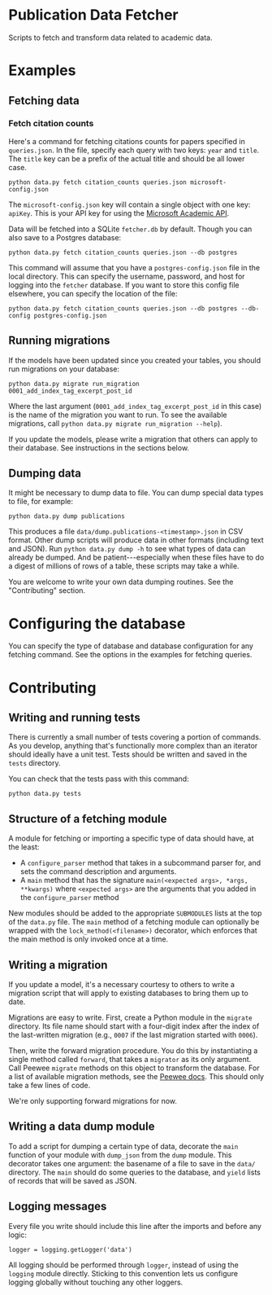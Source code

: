 # Publication Data Fetcher

Scripts to fetch and transform data related to academic data.

# Examples

## Fetching data

### Fetch citation counts

Here's a command for fetching citations counts for papers specified in `queries.json`.
In the file, specify each query with two keys: `year` and `title`.
The `title` key can be a prefix of the actual title and should be all lower case.

    python data.py fetch citation_counts queries.json microsoft-config.json

The `microsoft-config.json` key will contain a single object with one key: `apiKey`.
This is your API key for using the [Microsoft Academic API](https://www.microsoft.com/cognitive-services://www.microsoft.com/cognitive-services/).

Data will be fetched into a SQLite `fetcher.db` by default.
Though you can also save to a Postgres database:

    python data.py fetch citation_counts queries.json --db postgres 

This command will assume that you have a `postgres-config.json` file in the local directory.
This can specify the username, password, and host for logging into the `fetcher` database.
If you want to store this config file elsewhere, you can specify the location of the file:

    python data.py fetch citation_counts queries.json --db postgres --db-config postgres-config.json

## Running migrations

If the models have been updated since you created your tables, you should run migrations on your database:

    python data.py migrate run_migration 0001_add_index_tag_excerpt_post_id

Where the last argument (`0001_add_index_tag_excerpt_post_id` in this case) is the name of the migration you want to run.
To see the available migrations, call `python data.py migrate run_migration --help`).

If you update the models, please write a migration that others can apply to their database.
See instructions in the sections below.

## Dumping data

It might be necessary to dump data to file.
You can dump special data types to file, for example:

    python data.py dump publications

This produces a file `data/dump.publications-<timestamp>.json` in CSV format.
Other dump scripts will produce data in other formats (including text and JSON).
Run `python data.py dump -h` to see what types of data can already be dumped.
And be patient---especially when these files have to do a digest of millions of rows of a table, these scripts may take a while.

You are welcome to write your own data dumping routines.
See the "Contributing" section.

# Configuring the database

You can specify the type of database and database configuration for any fetching command.
See the options in the examples for fetching queries.

# Contributing

## Writing and running tests

There is currently a small number of tests covering a portion of commands.
As you develop, anything that's functionally more complex than an iterator should ideally have a unit test.
Tests should be written and saved in the `tests` directory.

You can check that the tests pass with this command:

    python data.py tests

## Structure of a fetching module

A module for fetching or importing a specific type of data should have, at the least:
* A `configure_parser` method that takes in a subcommand parser for, and sets the command description and arguments.
* A `main` method that has the signature `main(<expected args>, *args, **kwargs)` where `<expected args>` are the arguments that you added in the `configure_parser` method

New modules should be added to the appropriate `SUBMODULES` lists at the top of the `data.py` file.
The `main` method of a fetching module can optionally be wrapped with the `lock_method(<filename>)` decorator, which enforces that the main method is only invoked once at a time.

## Writing a migration

If you update a model, it's a necessary courtesy to others to write a migration script that will apply to existing databases to bring them up to date.

Migrations are easy to write.
First, create a Python module in the `migrate` directory.
Its file name should start with a four-digit index after the index of the last-written migration (e.g., `0007` if the last migration started with `0006`).

Then, write the forward migration procedure.
You do this by instantiating a single method called `forward`, that takes a `migrator` as its only argument.
Call Peewee `migrate` methods on this object to transform the database.
For a list of available migration methods, see the [Peewee docs](http://docs.peewee-orm.com/en/latest/peewee/playhouse.html#schema-migrations).
This should only take a few lines of code.

We're only supporting forward migrations for now.

## Writing a data dump module

To add a script for dumping a certain type of data, decorate the `main` function of your module with `dump_json` from the `dump` module.
This decorator takes one argument: the basename of a file to save in the `data/` directory.
The `main` should do some queries to the database, and `yield` lists of records that will be saved as JSON.

## Logging messages

Every file you write should include this line after the imports and before any logic:

    logger = logging.getLogger('data')

All logging should be performed through `logger`, instead of using the `logging` module directly.
Sticking to this convention lets us configure logging globally without touching any other loggers.
